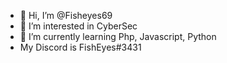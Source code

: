 - 👋 Hi, I’m @Fisheyes69
- 👀 I’m interested in CyberSec
- 🌱 I’m currently learning Php, Javascript, Python
- My Discord is FishEyes#3431

<!---
Fisheyes69/Fisheyes69 is a ✨ special ✨ repository because its `README.md` (this file) appears on your GitHub profile.
You can click the Preview link to take a look at your changes.
--->
